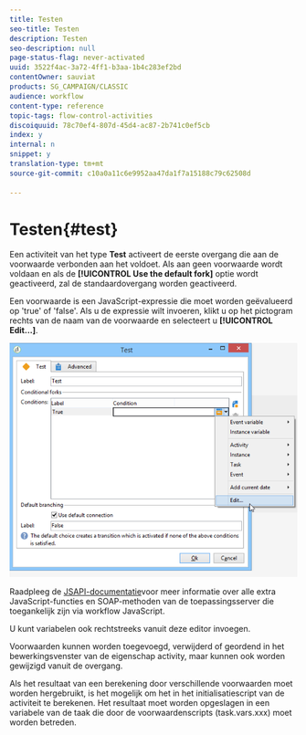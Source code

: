 ```yaml
---
title: Testen
seo-title: Testen
description: Testen
seo-description: null
page-status-flag: never-activated
uuid: 3522f4ac-3a72-4ff1-b3aa-1b4c283ef2bd
contentOwner: sauviat
products: SG_CAMPAIGN/CLASSIC
audience: workflow
content-type: reference
topic-tags: flow-control-activities
discoiquuid: 78c70ef4-807d-45d4-ac87-2b741c0ef5cb
index: y
internal: n
snippet: y
translation-type: tm+mt
source-git-commit: c10a0a11c6e9952aa47da1f7a15188c79c62508d

---
```



# Testen{#test}

Een activiteit van het type **Test** activeert de eerste overgang die aan de voorwaarde verbonden aan het voldoet. Als aan geen voorwaarde wordt voldaan en als de **[!UICONTROL Use the default fork]** optie wordt geactiveerd, zal de standaardovergang worden geactiveerd.

Een voorwaarde is een JavaScript-expressie die moet worden geëvalueerd op &#39;true&#39; of &#39;false&#39;. Als u de expressie wilt invoeren, klikt u op het pictogram rechts van de naam van de voorwaarde en selecteert u **[!UICONTROL Edit...]**.

![](assets/edit_test.png)

Raadpleeg de [JSAPI-documentatie](http://docs.campaign.adobe.com/doc/AC/en/jsapi/p-1.html)voor meer informatie over alle extra JavaScript-functies en SOAP-methoden van de toepassingsserver die toegankelijk zijn via workflow JavaScript.

U kunt variabelen ook rechtstreeks vanuit deze editor invoegen.

Voorwaarden kunnen worden toegevoegd, verwijderd of geordend in het bewerkingsvenster van de eigenschap activity, maar kunnen ook worden gewijzigd vanuit de overgang.

Als het resultaat van een berekening door verschillende voorwaarden moet worden hergebruikt, is het mogelijk om het in het initialisatiescript van de activiteit te berekenen. Het resultaat moet worden opgeslagen in een variabele van de taak die door de voorwaardenscripts (task.vars.xxx) moet worden betreden.
